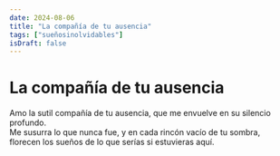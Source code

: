 ```yaml
---
date: 2024-08-06
title: "La compañía de tu ausencia"
tags: ["sueñosinolvidables"]
isDraft: false
---
```


# La compañía de tu ausencia 

Amo la sutil compañía de tu ausencia, que me envuelve en su silencio profundo.  
Me susurra lo que nunca fue, y en cada rincón vacío de tu sombra,  
florecen los sueños de lo que serías si estuvieras aquí.